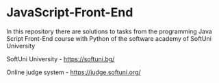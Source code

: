 # JavaScript-Front-End
In this repository there are solutions to tasks from the programming Java Script Front-End course with Python of the software academy of SoftUni University  

SoftUni University - https://softuni.bg/  

Online judge system - https://judge.softuni.org/
